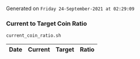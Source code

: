 Generated on `Friday 24-September-2021 at 02:29:09`

### Current to Target Coin Ratio
`current_coin_ratio.sh`

Date|Current|Target|Ratio
---|---|---|---
